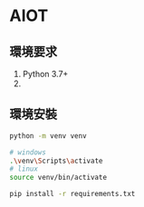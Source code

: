 # AIOT

## 環境要求

1. Python 3.7+
2.  

## 環境安裝

``` bash
python -m venv venv

# windows
.\venv\Scripts\activate
# linux
source venv/bin/activate

pip install -r requirements.txt
```
